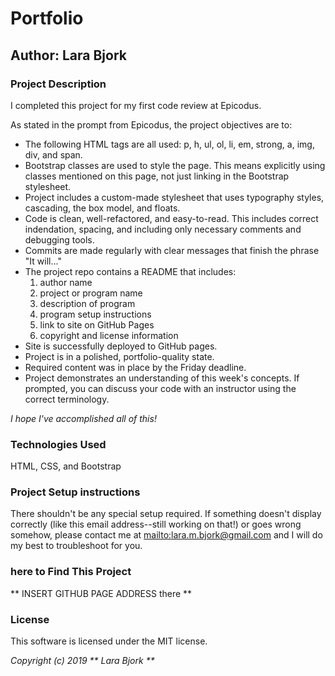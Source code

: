 # Portfolio

## Author: Lara Bjork

### Project Description
I completed this project for my first code review at Epicodus.

As stated in the prompt from Epicodus, the project objectives are to:

* The following HTML tags are all used: p, h, ul, ol, li, em, strong, a, img, div, and span.
* Bootstrap classes are used to style the page. This means explicitly using classes mentioned on this page, not just linking in the Bootstrap stylesheet.
* Project includes a custom-made stylesheet that uses typography styles, cascading, the box model, and floats.
* Code is clean, well-refactored, and easy-to-read. This includes correct indendation, spacing, and including only necessary  comments and debugging tools.
* Commits are made regularly with clear messages that finish the phrase "It will…"
* The project repo contains a README that includes:
    1. author name
    2. project or program name
    3. description of program
    4. program setup instructions
    5. link to site on GitHub Pages
    6. copyright and license information
* Site is successfully deployed to GitHub pages.
* Project is in a polished, portfolio-quality state.
* Required content was in place by the Friday deadline.
* Project demonstrates an understanding of this week's concepts. If prompted, you can discuss your code with an instructor using the correct terminology.

_I hope I've accomplished all of this!_

### Technologies Used
HTML, CSS, and Bootstrap

### Project Setup instructions
There shouldn't be any special setup required. If something doesn't display correctly (like this email address--still working on that!) or goes wrong somehow, please contact me at [mailto:lara.m.bjork@gmail.com](lara.m.bjork@gmail.com) and I will do my best to troubleshoot for you.

### here to Find This Project
** INSERT GITHUB PAGE ADDRESS there **

### License
This software is licensed under the MIT license.

_Copyright (c) 2019 ** Lara Bjork **_
